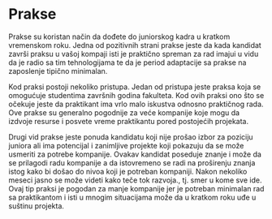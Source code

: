 # Prakse

Prakse su koristan način da dođete do juniorskog kadra u kratkom vremenskom roku. Jedna od pozitivnih strani prakse jeste da kada kandidat završi praksu u vašoj kompaji isti je praktično spreman za rad imajui u vidu da je radio sa tim tehnologijama te da je period adaptacije sa prakse na zaposlenje tipično minimalan.

Kod praksi postoji nekoliko pristupa. Jedan od pristupa jeste praksa koja se omogućuje studentima završnih godina fakulteta. Kod ovih praksi ono što se očekuje jeste da praktikant ima vrlo malo iskustva odnosno praktičnog rada. Ove prakse su generalno pogodnije za veće kompanije koje mogu da izdvoje resurse i posvete vreme praktikantu pored postojećih projekata. 

Drugi vid prakse jeste ponuda kandidatu koji nije prošao izbor za poziciju juniora ali ima potencijal i zanimljive projekte koji pokazuju da se može usmeriti za potrebe kompanije. Ovakav kandidat poseduje znanje i može da se prilagodi radu kompanije a da istovremeno se radi na proširenju znanja istog kako bi došao do nivoa koji je potreban kompaniji. Nakon nekoliko meseci jasno se može videti kako teče tok razvoja., tj. smer u kome sve ide. Ovaj tip praksi je pogodan za manje kompanije jer je potreban minimalan rad sa praktikantom i isti u mnogim situacijama može da u kratkom roku uđe u suštinu projekta. 

